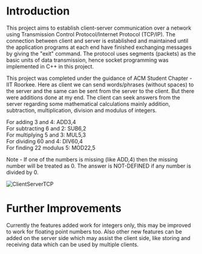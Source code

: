 # Introduction

This project aims to establish client-server communication over a network using Transmission Control Protocol/Internet Protocol (TCP/IP). The connection between client and server is established and maintained until the application programs at each end have finished exchanging messages by giving the "exit" command. The protocol uses segments (packets) as the basic units of data transmission, hence socket programming was implemented in C++ in this project.

This project was completed under the guidance of ACM Student Chapter - IIT Roorkee. Here as client we can send words/phrases (without spaces) to the server and the same can be sent from the server to the client. But there were additions done at my end. The client can seek answers from the server regarding some mathematical calculations mainly addition, subtraction, multiplication, division and modulus of integers.

For adding 3 and 4: ADD3,4  
For subtracting 6 and 2: SUB6,2  
For multiplying 5 and 3: MUL5,3  
For dividing 60 and 4: DIV60,4  
For finding 22 modulus 5: MOD22,5  

Note - If one of the numbers is missing (like ADD,4) then the missing number will be treated as 0. The answer is NOT-DEFINED if any number is divided by 0.

![ClientServerTCP](https://user-images.githubusercontent.com/70306618/109428548-7d508000-7a1d-11eb-8624-64425c388b52.png)

# Further Improvements

Currently the features added work for integers only, this may be improved to work for floating point numbers too. Also other new features can be added on the server side which may assist the client side, like storing and receiving data which can be used by multiple clients.
